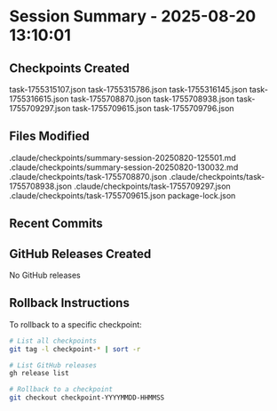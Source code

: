 # Session Summary - 2025-08-20 13:10:01

## Checkpoints Created
task-1755315107.json
task-1755315786.json
task-1755316145.json
task-1755316615.json
task-1755708870.json
task-1755708938.json
task-1755709297.json
task-1755709615.json
task-1755709796.json

## Files Modified
.claude/checkpoints/summary-session-20250820-125501.md
.claude/checkpoints/summary-session-20250820-130032.md
.claude/checkpoints/task-1755708870.json
.claude/checkpoints/task-1755708938.json
.claude/checkpoints/task-1755709297.json
.claude/checkpoints/task-1755709615.json
package-lock.json

## Recent Commits


## GitHub Releases Created
No GitHub releases

## Rollback Instructions
To rollback to a specific checkpoint:
```bash
# List all checkpoints
git tag -l checkpoint-* | sort -r

# List GitHub releases
gh release list

# Rollback to a checkpoint
git checkout checkpoint-YYYYMMDD-HHMMSS
```
